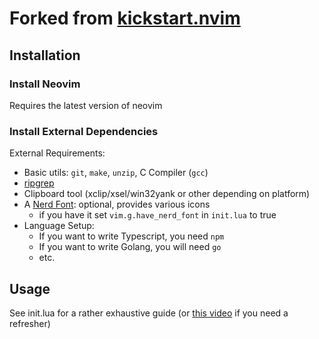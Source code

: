 # Forked from [kickstart.nvim](https://github.com/nvim-lua/kickstart.nvim)

## Installation

### Install Neovim

Requires the latest version of neovim

### Install External Dependencies

External Requirements:
- Basic utils: `git`, `make`, `unzip`, C Compiler (`gcc`)
- [ripgrep](https://github.com/BurntSushi/ripgrep#installation)
- Clipboard tool (xclip/xsel/win32yank or other depending on platform)
- A [Nerd Font](https://www.nerdfonts.com/): optional, provides various icons
  - if you have it set `vim.g.have_nerd_font` in `init.lua` to true
- Language Setup:
  - If you want to write Typescript, you need `npm`
  - If you want to write Golang, you will need `go`
  - etc.

## Usage

See init.lua for a rather exhaustive guide (or [this video](https://www.youtube.com/watch?v=m8C0Cq9Uv9o) if you need a refresher)

